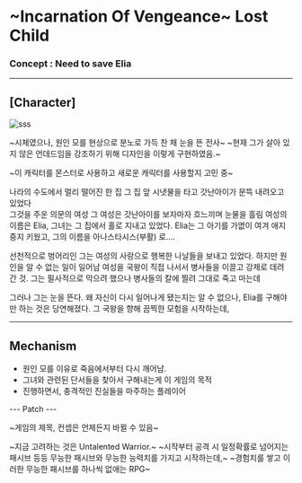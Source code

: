 # ~Incarnation Of Vengeance~ Lost Child 
### Concept : Need to save Elia

---

## [Character]
![sss](https://github.com/hadongkyoun/Incarnation-Of-Vengeance/assets/72578757/8da25a06-281d-4c24-a4fd-539c05a64ce9)


~시체였으나, 원인 모를 현상으로 분노로 가득 찬 채 눈을 뜬 전사~
~현재 그가 살아 있지 않은 언데드임을 강조하기 위해 디자인을 이렇게 구현하였음.~

~이 캐릭터를 몬스터로 사용하고 새로운 캐릭터를 사용할지 고민 중~

나라의 수도에서 멀리 떨어진 한 집
그 집 앞 시냇물을 타고 갓난아이가 문뜩 내려오고 있었다  
그것을 주운 의문의 여성 그 여성은 갓난아이를 보자마자 흐느끼며 눈물을 흘림
여성의 이름은 Elia, 그녀는 그 집에서 홀로 지내고 있었다.
Elia는 그 아기를 가엾이 여겨 애지중지 키웠고, 그의 이름을 아나스타시스(부활) 로....

선천적으로 벙어리인 그는 여성의 사랑으로 행복한 나날들을 보내고 있었다.
하지만 원인을 알 수 없는 일이 일어남
여성을 국왕이 직접 나서서 병사들을 이끌고 강제로 데려 간 것.
그는 필사적으로 막으려 했으나 병사들의 칼에 찔려 그대로 죽고 마는데

그러나 그는 눈을 뜬다.
왜 자신이 다시 일어나게 됐는지는 알 수 없으나, Elia를 구해야만 하는 것은 당연해졌다.
그 국왕을 향해 끔찍한 모험을 시작하는데,



---
## Mechanism
- 원인 모를 이유로 죽음에서부터 다시 깨어남.
- 그녀와 관련된 단서들을 찾아서 구해내는게 이 게임의 목적
- 진행하면서, 충격적인 진실들을 마주하는 플레이어


--- Patch ---

~게임의 제목, 컨셉은 언제든지 바뀔 수 있음~

~지금 고려하는 것은 Untalented Warrior.~
~시작부터 공격 시 일정확률로 넘어지는 패시브 등등 무능한 패시브와 무능한 능력치를 가지고 시작하는데,~
~경험치를 쌓고 이러한 무능한 패시브를 하나씩 없애는 RPG~


